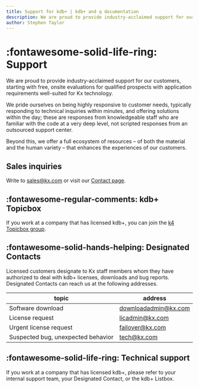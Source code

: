 ```yaml
---
title: Support for kdb+ | kdb+ and q documentation
description: We are proud to provide industry-acclaimed support for our customers, typically responding to technical inquiries within minutes, and offering solutions within the day.
author: Stephen Taylor
---
```

# :fontawesome-solid-life-ring: Support



We are proud to provide industry-acclaimed support for our customers, starting with free, onsite evaluations for qualified prospects with application requirements well-suited for Kx technology.

We pride ourselves on being highly responsive to customer needs, typically responding to technical inquiries within minutes, and offering solutions within the day; these are responses from knowledgeable staff who are familiar with the code at a very deep level, not scripted responses from an outsourced support center.

Beyond this, we offer a full ecosystem of resources – of both the material and the human variety – that enhances the experiences of our customers.


## Sales inquiries

Write to sales@kx.com or visit our [Contact page](https://kx.com/about-kx/#contact-us).


## :fontawesome-regular-comments: kdb+ Topicbox

If you work at a company that has licensed kdb+, you can join the [k4 Topicbox group](https://k4.topicbox.com/groups/k4?subscription_form=e1ca20f8-95f6-11e8-8090-9973fa3f0106).


## :fontawesome-solid-hands-helping: Designated Contacts

Licensed customers designate to Kx staff members whom they have authorized to deal with kdb+ licenses, downloads and bug reports. Designated Contacts can reach us at the following addresses.

topic                               | address
------------------------------------|---------------------
Software download                   | downloadadmin@kx.com
License request                     | licadmin@kx.com
Urgent license request              | failover@kx.com
Suspected bug, unexpected behavior  | tech@kx.com


## :fontawesome-solid-life-ring: Technical support

If you work at a company that has licensed kdb+, please refer to your internal support team, your Designated Contact, or the kdb+ Listbox. 


